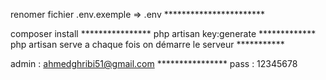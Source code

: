 renomer fichier .env.exemple => .env ***********************


composer install ****************
php artisan key:generate *************
php artisan serve a chaque fois on démarre le serveur ***********

admin : ahmedghribi51@gmail.com  ****************
pass : 12345678
